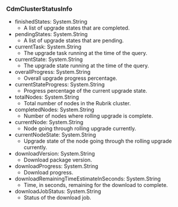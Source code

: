 ### CdmClusterStatusInfo
- finishedStates: System.String
  - A list of upgrade states that are completed.
- pendingStates: System.String
  - A list of upgrade states that are pending.
- currentTask: System.String
  - The upgrade task running at the time of the query.
- currentState: System.String
  - The upgrade state running at the time of the query.
- overallProgress: System.String
  - Overall upgrade progress percentage.
- currentStateProgress: System.String
  - Progress percentage of the current upgrade state.
- totalNodes: System.String
  - Total number of nodes in the Rubrik cluster.
- completedNodes: System.String
  - Number of nodes where rolling upgrade is complete.
- currentNode: System.String
  - Node going through rolling upgrade currently.
- currentNodeState: System.String
  - Upgrade state of the node going through the rolling upgrade currently.
- downloadVersion: System.String
  - Download package version.
- downloadProgress: System.String
  - Download progress.
- downloadRemainingTimeEstimateInSeconds: System.String
  - Time, in seconds, remaining for the download to complete.
- downloadJobStatus: System.String
  - Status of the download job.
